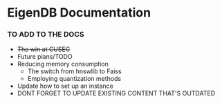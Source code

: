 # EigenDB Documentation

### TO ADD TO THE DOCS 
* ~~The win at CUSEC~~
* Future plans/TODO
* Reducing memory consumption
    * The switch from hnswlib to Faiss
    * Employing quantization methods
* Update how to set up an instance
* DONT FORGET TO UPDATE EXISTING CONTENT THAT'S OUTDATED